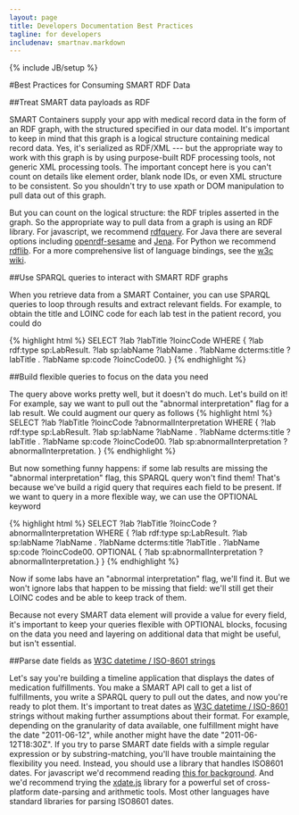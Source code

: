 ```yaml
---
layout: page
title: Developers Documentation Best Practices
tagline: for developers
includenav: smartnav.markdown
---
```

{% include JB/setup %}

<div id="toc"> </div>

#Best Practices for Consuming SMART RDF Data

##Treat SMART data payloads as RDF

SMART Containers supply your app with medical record data in the form of an RDF graph, with the structured specified in our data model. It's important to keep in mind that this graph is a logical structure containing medical record data. Yes, it's serialized as RDF/XML --- but the appropriate way to work with this graph is by using purpose-built RDF processing tools, not generic XML processing tools. The important concept here is you can't count on details like element order, blank node IDs, or even XML structure to be consistent. So you shouldn't try to use xpath or DOM manipulation to pull data out of this graph.

But you can count on the logical structure: the RDF triples asserted in the graph. So the appropriate way to pull data from a graph is using an RDF library. For javascript, we recommend [rdfquery](http://code.google.com/p/rdfquery/). For Java there are several options including [openrdf-sesame](http://www.openrdf.org/) and [Jena](http://jena.sourceforge.net/). For Python we recommend [rdflib](http://www.rdflib.net/). For a more comprehensive list of language bindings, see the [w3c wiki](http://www.w3.org/2001/sw/wiki/Category:Programming_Environment).

##Use SPARQL queries to interact with SMART RDF graphs

When you retrieve data from a SMART Container, you can use SPARQL queries to loop through results and extract relevant fields. For example, to obtain the title and LOINC code for each lab test in the patient record, you could do

{% highlight html %}
SELECT  ?lab ?labTitle ?loincCode 
WHERE { 
  ?lab rdf:type sp:LabResult. 
  ?lab sp:labName ?labName . 
  ?labName dcterms:title ?labTitle . 
  ?labName sp:code ?loincCode00. 
}
{% endhighlight  %}

##Build flexible queries to focus on the data you need

The query above works pretty well, but it doesn't do much. Let's build on it! For example, say we want to pull out the "abnormal interpretation" flag for a lab result. We could augment our query as follows
{% highlight html %}
SELECT  ?lab ?labTitle ?loincCode ?abnormalInterpretation
WHERE { 
  ?lab rdf:type sp:LabResult. 
  ?lab sp:labName ?labName . 
  ?labName dcterms:title ?labTitle . 
  ?labName sp:code ?loincCode00. 
  ?lab sp:abnormalInterpretation ?abnormalInterpretation.
}
{% endhighlight  %}

But now something funny happens: if some lab results are missing the "abnormal interpretation" flag, this SPARQL query won't find them! That's because we've build a rigid query that requires each field to be present. If we want to query in a more flexible way, we can use the OPTIONAL keyword

{% highlight html %}
SELECT  ?lab ?labTitle ?loincCode ?abnormalInterpretation
WHERE { 
  ?lab rdf:type sp:LabResult. 
  ?lab sp:labName ?labName . 
  ?labName dcterms:title ?labTitle . 
  ?labName sp:code ?loincCode00. 
  OPTIONAL { ?lab sp:abnormalInterpretation ?abnormalInterpretation.} 
}
{% endhighlight  %}

Now if some labs have an "abnormal interpretation" flag, we'll find it. But we won't ignore labs that happen to be missing that field: we'll still get their LOINC codes and be able to keep track of them.

Because not every SMART data element will provide a value for every field, it's important to keep your queries flexible with OPTIONAL blocks, focusing on the data you need and layering on additional data that might be useful, but isn't essential. 

##Parse date fields as [W3C datetime / ISO-8601 strings](http://www.w3.org/TR/NOTE-datetime)

Let's say you're building a timeline application that displays the dates of medication fulfillments. You make a SMART API call to get a list of fulfillments, you write a SPARQL query to pull out the dates, and now you're ready to plot them. It's important to treat dates as [W3C datetime / ISO-8601](http://www.w3.org/TR/NOTE-datetime) strings without making further assumptions about their format. For example, depending on the granularity of data available, one fulfillment might have the date "2011-06-12", while another might have the date "2011-06-12T18:30Z". If you try to parse SMART date fields with a simple regular expression or by substring-matching, you'll have trouble maintaining the flexibility you need. Instead, you should use a library that handles ISO8601 dates. For javascript we'd recommend reading [this for background](http://delete.me.uk/2005/03/iso8601.html). And we'd recommend trying the [xdate.js](http://arshaw.com/xdate/) library for a powerful set of cross-platform date-parsing and arithmetic tools. Most other languages have standard libraries for parsing ISO8601 dates. 